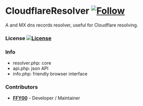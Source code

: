 # CloudflareResolver [![Follow](https://img.shields.io/twitter/follow/MyClaraOswin.svg)](http://twitter.com/intent/user?screen_name=MyClaraOswin)
A and MX dns records resolver, useful for Cloudflare resolving.

### License [![License](https://img.shields.io/badge/license-SNCL-lightgrey.svg)](https://tldrlegal.com/license/simple-non-code-license-%28sncl%29)

### Info
 - resolver.php: core
 - api.php: json API
 - info.php: friendly browser interface

### Contributors
 - [**FFY00**](http://twitter.com/intent/user?screen_name=MyClaraOswin) - Developer / Maintainer
